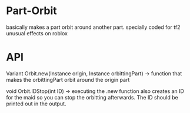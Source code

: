 # Part-Orbit
basically makes a part orbit around another part. specially coded for tf2 unusual effects on roblox

# API
Variant Orbit.new(Instance origin, Instance orbittingPart) -> function that makes the orbittingPart orbit around the origin part

void Orbit.IDStop(int ID) -> executing the .new function also creates an ID for the maid so you can stop the orbitting afterwards. The ID should be printed out in the output.
